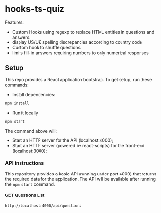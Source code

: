 # hooks-ts-quiz

Features:

- Custom Hooks using regexp to replace HTML entities in questions and answers.
- display US/UK spelling discrepancies according to country code
- Custom hook to shuffle questions.
- limits fill-in answers requiring numbers to only numerical responses

## Setup

This repo provides a React application bootstrap. To get setup, run these commands:

- Install dependencies:

```sh
npm install
```

- Run it locally

```sh
npm start
```

The command above will:

- Start an HTTP server for the API (localhost:4000);
- Start an HTTP server (powered by react-scripts) for the front-end (localhost:3000);

### API instructions

This repository provides a basic API (running under port 4000) that returns the required data for the application.
The API will be available after running the `npm start` command.  

#### GET Questions List

`http://localhost:4000/api/questions`
